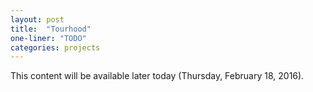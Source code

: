 ```yaml
---
layout: post
title:  "Tourhood"
one-liner: "TODO"
categories: projects
---
```

This content will be available later today (Thursday, February 18, 2016).
